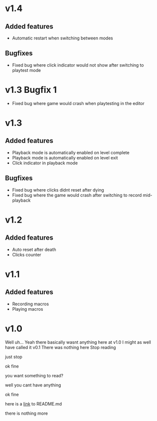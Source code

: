 # v1.4

## Added features

- Automatic restart when switching between modes

## Bugfixes

- Fixed bug where click indicator would not show after switching to playtest mode

# v1.3 Bugfix 1

- Fixed bug where game would crash when playtesting in the editor

# v1.3

## Added features

- Playback mode is automatically enabled on level complete
- Playback mode is automatically enabled on level exit
- Click indicator in playback mode

## Bugfixes

- Fixed bug where clicks didnt reset after dying
- Fixed bug where the game would crash after switching to record mid-playback

# v1.2

## Added features

- Auto reset after death
- Clicks counter

# v1.1

## Added features

- Recording macros
- Playing macros

# v1.0

Well uh...
Yeah there basically wasnt anything here at v1.0
I might as well have called it v0.1
There was nothing here
Stop reading



just stop




ok fine




you want something to read?




well you cant have anything







ok fine







here is a [link](https://www.youtube.com/watch?v=ub82Xb1C8os) to README.md






there is nothing more

